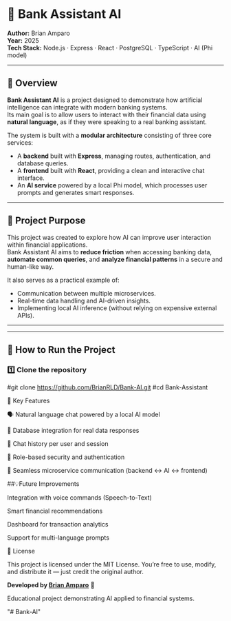 # 🤖 Bank Assistant AI

**Author:** Brian Amparo  
**Year:** 2025  
**Tech Stack:** Node.js · Express · React · PostgreSQL · TypeScript · AI (Phi model)

---

## 🧭 Overview

**Bank Assistant AI** is a project designed to demonstrate how artificial intelligence can integrate with modern banking systems.  
Its main goal is to allow users to interact with their financial data using **natural language**, as if they were speaking to a real banking assistant.

The system is built with a **modular architecture** consisting of three core services:
- A **backend** built with **Express**, managing routes, authentication, and database queries.
- A **frontend** built with **React**, providing a clean and interactive chat interface.
- An **AI service** powered by a local Phi model, which processes user prompts and generates smart responses.

---

## 🎯 Project Purpose

This project was created to explore how AI can improve user interaction within financial applications.  
Bank Assistant AI aims to **reduce friction** when accessing banking data, **automate common queries**, and **analyze financial patterns** in a secure and human-like way.

It also serves as a practical example of:
- Communication between multiple microservices.  
- Real-time data handling and AI-driven insights.  
- Implementing local AI inference (without relying on expensive external APIs).

---



---

## 🚀 How to Run the Project

### 1️⃣ Clone the repository

#git clone https://github.com/BrianRLD/Bank-AI.git
#cd Bank-Assistant

🧠 Key Features

🗣️ Natural language chat powered by a local AI model

📡 Database integration for real data responses

💾 Chat history per user and session

🔐 Role-based security and authentication

🔄 Seamless microservice communication (backend ↔ AI ↔ frontend)



##💡Future Improvements

Integration with voice commands (Speech-to-Text)

Smart financial recommendations

Dashboard for transaction analytics

Support for multi-language prompts

📄 License

This project is licensed under the MIT License.
You’re free to use, modify, and distribute it — just credit the original author.

**Developed by [Brian Amparo](https://github.com/BrianRLD)** 💼

Educational project demonstrating AI applied to financial systems.


"# Bank-AI" 
